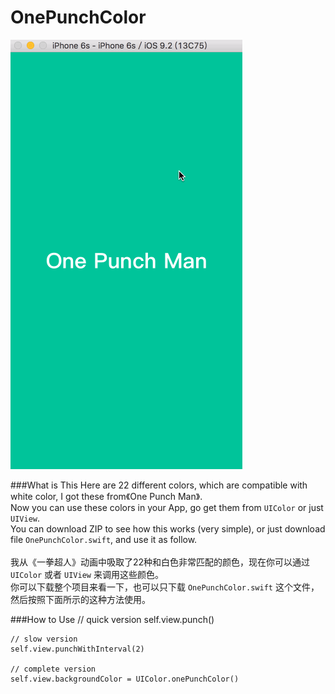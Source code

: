 # OnePunchColor

![OnePunchColor](https://github.com/OpenMarshall/OnePunchColor/raw/master/OnePunchColor.gif)

###What is This
Here are 22 different colors, which are compatible with white color, I got these from《One Punch Man》.
<br>Now you can use these colors in your App, go get them from <code>UIColor</code> or just <code>UIView</code>.
<br>You can download ZIP to see how this works (very simple), or just download file <code>OnePunchColor.swift</code>, and use it as follow.
<br><br>我从《一拳超人》动画中吸取了22种和白色非常匹配的颜色，现在你可以通过 <code>UIColor</code> 或者 <code>UIView</code> 来调用这些颜色。
<br>你可以下载整个项目来看一下，也可以只下载 <code>OnePunchColor.swift</code> 这个文件，然后按照下面所示的这种方法使用。

###How to Use
    // quick version
    self.view.punch()
    
    // slow version
    self.view.punchWithInterval(2)
    
    // complete version
    self.view.backgroundColor = UIColor.onePunchColor()
